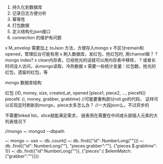 1. 持久化到数据库
2. 记录日志方便分析
3. 幂等性
4. 打包数据
5. 定义结构化json接口
6. connection 的维护有问题


x M_envelop 需要加上 toJson 方法，方便存入mongo
x 不区分remain和opened，管理后台可能有用
x 刷入数据库，发红包，抢红包时, 用channel做？
? mongo index?
x clean内存表，已经抢光的话就可以用内存表中移除， 
? 或者长时间没人访问，从mongo读取，冷热数据
x 需要一些统计变量：红包数，抢光的红包，遗留的红包，等

mongo 数据库结构

红包
{ID, money, size, created_at, opened [piece1, piece2, ..., pieceN]}
pieceN: {i, money, grabber, grabtime}
//可能要重构部分roll.go的代码， 这样可以实现定时刷新到mongo，piece太多怎么办？
//一大段json么，不过异步的

不需要linked list，slice就能满足需求， 链表用在需要在中间或头部插入元素的大列表情况下

//mongo
~: mongod --dbpath <path>

~: mongo
~: use <db name>
~: db.<collection name>.count()
~: db.<collection name>.find({"id": NumberLong("<envelop id>")})
~: db.<collection name>.find({"id": NumberLong("<envelop id>"), "pieces.grabber":"<grabber name>"}, {"pieces.$.grabtime": 1})
~: db.<collection name>.find({"id":NumberLong("<envelop id>")}, {"pieces":{ $elemMatch: {"grabber":"<grabber name>"}}})